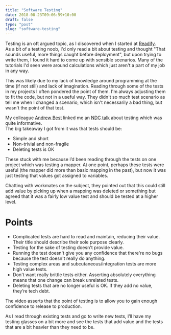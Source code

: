 ```yaml
---
title: "Software Testing"
date: 2018-08-23T09:06:59+10:00
draft: false
type: "post"
slug: "software-testing"
---
```


Testing is an oft argued topic, as I discovered when I started at [Readify](https://readify.net/).  
As a bit of a testing noob, I'd only read a bit about testing and thought "That sounds useful, more things caught before deployment", but upon trying to write them, I found it hard to come up with sensible scenarios. Many of the tutorials I'd seen were around calculations which just aren't a part of my job in any way. 

<!--more-->  

This was likely due to my lack of knowledge around programming at the time (if not still) and lack of imagination. Reading through some of the tests in my projects I often pondered the point of them. I'm always adjusting them to fit the code, but not in a useful way. They didn't so much test scenario as tell me when I changed a scenario, which isn't necessarily a bad thing, but wasn't the point of that test.  

My colleague [Andrew Best](https://www.andrew-best.com/) linked me an [NDC talk](https://vimeo.com/189830215) about testing which was quite informative.   
The big takeaway I got from it was that tests should be:  

- Simple and short  
- Non-trivial and non-fragile  
- Deleting tests is OK  

These stuck with me because I’d been reading through the tests on one project which was testing a mapper. At one point, perhaps these tests were useful (the mapper did more than basic mapping in the past), but now it was just testing that values got assigned to variables.  

Chatting with workmates on the subject, they pointed out that this could still add value by picking up when a mapping was deleted or something but agreed that it was a fairly low value test and should be tested at a higher level.  

# Points  

- Complicated tests are hard to read and maintain, reducing their value. Their title should describe their sole purpose clearly.  
- Testing for the sake of testing doesn't provide value. 
- Running the test doesn't give you any confidence that there're no bugs because the test doesn't really do anything.  
- Testing complex areas and subcutaneous/integration tests are more high value tests.  
- Don't want really brittle tests either. Asserting absolutely everything means that one change can break unrelated tests.
- Deleting tests that are no longer useful is OK. If they add no value, they’re tech debt.  

The video asserts that the point of testing is to allow you to gain enough confidence to release to production.  

As I read through existing tests and go to write new tests, I’ll have my testing glasses on a bit more and see the tests that add value and the tests that are a bit heavier than they need to be.
